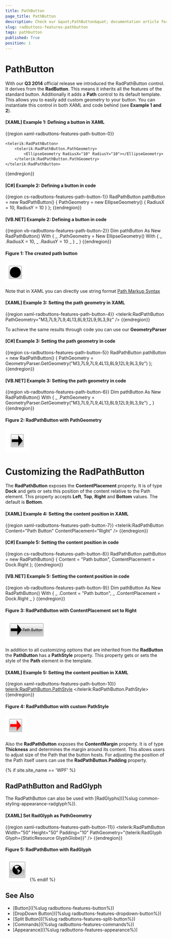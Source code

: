 ```yaml
---
title: PathButton
page_title: PathButton
description: Check our &quot;PathButton&quot; documentation article for the RadButtons {{ site.framework_name }} control.
slug: radbuttons-features-pathbutton
tags: pathbutton
published: True
position: 1
---
```


# PathButton

With our __Q3 2014__ official release we introduced the RadPathButton control. It derives from the __RadButton__. This means it inherits all the features of the standard button. Additionally it adds a __Path__ control to its default template. This allows you to easily add custom geometry to your button. You can instantiate this control in both XAML and code behind (see __Example 1 and 2__).

#### __[XAML] Example 1: Defining a button in XAML__
{{region xaml-radbuttons-features-path-button-0}}
	     
	<telerik:RadPathButton>
	    <telerik:RadPathButton.PathGeometry>
	        <EllipseGeometry RadiusX="10" RadiusY="10"></EllipseGeometry>
	    </telerik:RadPathButton.PathGeometry>
	</telerik:RadPathButton>
{{endregion}}

#### __[C#] Example 2: Defining a button in code__
{{region cs-radbuttons-features-path-button-1}}
	RadPathButton pathButton = new RadPathButton() { PathGeometry = new EllipseGeometry() { RadiusX = 10, RadiusY = 10 } };
{{endregion}}

#### __[VB.NET] Example 2: Defining a button in code__
{{region vb-radbuttons-features-path-button-2}}
	Dim pathButton As New RadPathButton() With { _
	    .PathGeometry = New EllipseGeometry() With { _
	        .RadiusX = 10, _
	        .RadiusY = 10 _
	    } _
	}
{{endregion}}

#### __Figure 1: The created path button__
![The created button](images/radbuttons-features-pathbutton-0.png)

Note that in XAML you can directly use string format [Path Markup Syntax](https://docs.microsoft.com/en-us/dotnet/framework/wpf/graphics-multimedia/path-markup-syntax)

#### __[XAML] Example 3: Setting the path geometry in XAML__
{{region xaml-radbuttons-features-path-button-4}}
	<telerik:RadPathButton PathGeometry="M3,7L9,7L9,4L13,8L9,12L9,9L3,9z" />
{{endregion}}

To achieve the same results through code you can use our __GeometryParser__

#### __[C#] Example 3: Setting the path geometry in code__
{{region cs-radbuttons-features-path-button-5}}
	RadPathButton pathButton = new RadPathButton() { PathGeometry = GeometryParser.GetGeometry("M3,7L9,7L9,4L13,8L9,12L9,9L3,9z") };
{{endregion}}

#### __[VB.NET] Example 3: Setting the path geometry in code__
{{region vb-radbuttons-features-path-button-6}}
	Dim pathButton As New RadPathButton() With { _
	    .PathGeometry = GeometryParser.GetGeometry("M3,7L9,7L9,4L13,8L9,12L9,9L3,9z") _
	}
{{endregion}}

#### __Figure 2: RadPathButton with PathGeometry__
![RadPathButton with PathGeometry](images/radbuttons-features-pathbutton-1.png)

# Customizing the RadPathButton

The __RadPathButton__ exposes the __ContentPlacement__ property. It is of type __Dock__ and gets or sets this position of the content relative to the Path element. This property accepts __Left__, __Top__, __Right__ and __Bottom__ values. The default is __Bottom__.
        
#### __[XAML] Example 4: Setting the content position in XAML__
{{region xaml-radbuttons-features-path-button-7}}
	<telerik:RadPathButton Content="Path Button" ContentPlacement="Right" />
{{endregion}}

#### __[C#] Example 5: Setting the content position in code__
{{region cs-radbuttons-features-path-button-8}}
	RadPathButton pathButton = new RadPathButton() { Content = "Path button", ContentPlacement = Dock.Right };
{{endregion}}

#### __[VB.NET] Example 5: Setting the content position in code__
{{region vb-radbuttons-features-path-button-9}}
	Dim pathButton As New RadPathButton() With { _
	    .Content = "Path button", _
	    .ContentPlacement = Dock.Right _
	}
{{endregion}}

#### __Figure 3: RadPathButton with ContentPlacement set to Right__
![RadPathButton with ContentPlacement set to Right](images/radbuttons-features-pathbutton-2.png)

In addition to all customizing options that are inherited from the __RadButton__ the __PathButton__ has a __PathStyle__ property. This property gets or sets the style of the __Path__ element in the template.

#### __[XAML] Example 5: Setting the content position in XAML__
{{region xaml-radbuttons-features-path-button-10}}
	<telerik:RadPathButton.PathStyle>
			<Style TargetType="Path">
				<Setter Property="Fill" Value="Red" />
				<Setter Property="Stretch" Value="Fill" />
			</Style>
		</telerik:RadPathButton.PathStyle>
{{endregion}}

#### __Figure 4: RadPathButton with custom PathStyle__
![RadPathButton with custom PathStyle](images/radbuttons-features-pathbutton-3.png)

Also the __RadPathButton__ exposes the __ContentMargin__ property. It is of type __Thickness__ and determines the margin around its content. This allows users to adjust size of the Path that the button hosts. For adjusting the position of the Path itself users can use the __RadPathButton.Padding__ property.

{% if site.site_name == 'WPF' %}
## RadPathButton and RadGlyph

The RadPathButton can also be used with [RadGlyphs]({%slug common-styling-appearance-radglyph%}).

#### __[XAML] Set RadGlyph as PathGeometry__
{{region xaml-radbuttons-features-path-button-11}}
	<telerik:RadPathButton Width="50" Height="50" Padding="10"
							PathGeometry="{telerik:RadGlyph Glyph={StaticResource GlyphGlobe}}" />
{{endregion}}

#### __Figure 5: RadPathButton with RadGlyph__
![RadPathButton with RadGlyph](images/radbuttons-features-pathbutton-4.png)
{% endif %}

## See Also
 * [Button]({%slug radbuttons-features-button%})
 * [DropDown Button]({%slug radbuttons-features-dropdown-button%})
 * [Split Button]({%slug radbuttons-features-split-button%})
 * [Commands]({%slug radbuttons-features-commands%})
 * [Appearance]({%slug radbuttons-features-appearance%})
